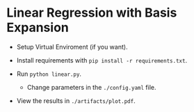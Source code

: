 # Linear Regression with Basis Expansion
- Setup Virtual Enviroment (if you want).

- Install requirements with ``` pip install -r requirements.txt ```.

- Run ``` python linear.py ```.
    - Change parameters in the ``` ./config.yaml ``` file.

- View the results in ``` ./artifacts/plot.pdf ```.